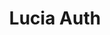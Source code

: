 ---
codehost: https://github.com/https://github.com/lucia-auth
logohandle: lucia-auth
sort: lucia-auth
title: Lucia Auth
website: https://lucia-auth.com/
---